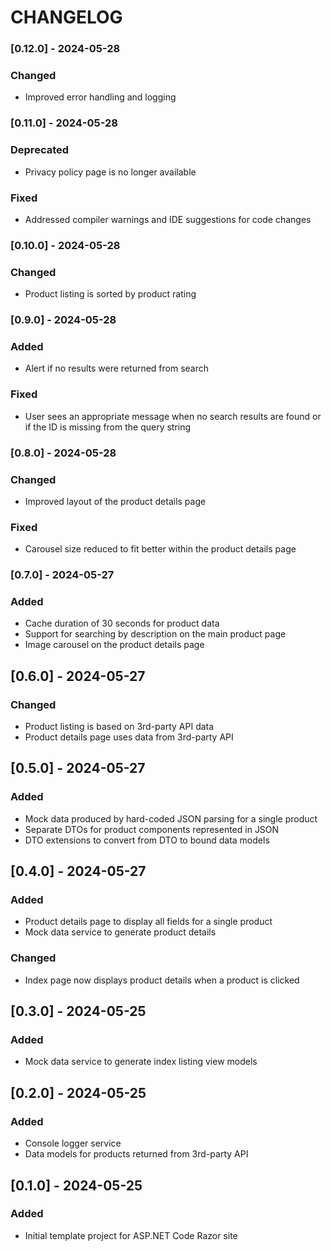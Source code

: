 # CHANGELOG

### [0.12.0] - 2024-05-28
### Changed
- Improved error handling and logging

### [0.11.0] - 2024-05-28
### Deprecated
- Privacy policy page is no longer available

### Fixed
- Addressed compiler warnings and IDE suggestions for code changes

### [0.10.0] - 2024-05-28
### Changed
- Product listing is sorted by product rating

### [0.9.0] - 2024-05-28
### Added
- Alert if no results were returned from search

### Fixed
- User sees an appropriate message when no search results are found or if the ID is missing from the query string

### [0.8.0] - 2024-05-28
### Changed
- Improved layout of the product details page

### Fixed
- Carousel size reduced to fit better within the product details page

### [0.7.0] - 2024-05-27
### Added
- Cache duration of 30 seconds for product data
- Support for searching by description on the main product page
- Image carousel on the product details page

## [0.6.0] - 2024-05-27
### Changed
- Product listing is based on 3rd-party API data
- Product details page uses data from 3rd-party API

## [0.5.0] - 2024-05-27
### Added
- Mock data produced by hard-coded JSON parsing for a single product
- Separate DTOs for product components represented in JSON
- DTO extensions to convert from DTO to bound data models

## [0.4.0] - 2024-05-27
### Added
- Product details page to display all fields for a single product
- Mock data service to generate product details

### Changed
- Index page now displays product details when a product is clicked

## [0.3.0] - 2024-05-25
### Added
- Mock data service to generate index listing view models

## [0.2.0] - 2024-05-25
### Added
- Console logger service
- Data models for products returned from 3rd-party API

## [0.1.0] - 2024-05-25
### Added
- Initial template project for ASP.NET Code Razor site
